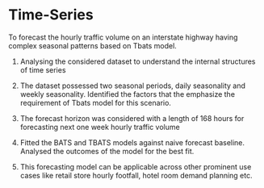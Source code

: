 # Time-Series
To forecast the hourly traffic volume on an interstate highway having complex seasonal patterns based on Tbats model.

1) Analysing the considered dataset to understand the internal structures of time series

2) The dataset possessed two seasonal periods, daily seasonality and weekly seasonality. Identified the factors that the emphasize the requirement of Tbats model for this scenario.

3) The forecast horizon was considered with a length of 168 hours for forecasting next one week hourly traffic volume

4) Fitted the BATS and TBATS models against naive forecast baseline. Analysed the outcomes of the model for the best fit. 

5) This forecasting model can be applicable across other prominent use cases like retail store hourly footfall, hotel room demand planning etc.
